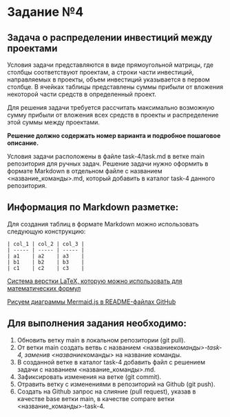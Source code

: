 # Задание №4

## Задача о распределении инвестиций между проектами

Условия задачи представляются в виде прямоугольной матрицы, где столбцы соответствуют проектам, а строки части инвестиций, направляемых в проекты, объем инвестиций указывается в первом столбце. В ячейках таблицы представлены суммы прибыли от вложения некоторой части средств в определенный проект.

Для решения задачи требуется рассчитать максимально возможную сумму прибыли от вложения всех средств в проекты и распределение этой суммы между проектами.

**Решение должно содержать номер варианта и подробное пошаговое описание.**

Условия задачи расположены в файле task-4/task.md в ветке main репозитория для ручных задач.
Решение задачи нужно оформить в формате Markdown в отдельном файле с названием <название_команды>.md, который добавить в каталог task-4 данного репозитория.

## Информация по Markdown разметке:

Для создания таблиц в формате Markdown можно использовать следующую конструкцию:

```
| col_1 | col_2 | col_3 |
| ----- | ----- | ----- |
| a1    | a2    | a3    |
| b1    | b2    | b3    |
| с1    | с2    | с3    |
```

[Система верстки LaTeX, которую можно использовать для математических формул](https://grammarware.net/text/syutkin/MathInLaTeX.pdf)

[Рисуем диаграммы Mermaid.js в README-файлах GitHub](https://habr.com/ru/articles/652867/)

## Для выполнения задания необходимо:

1. Обновить ветку main в локальном репозитории (git pull).
2. От ветки main создать ветвь с названием <название*команды>-task-4, заменив <название*команды> на название команды.
3. В созданной ветке в каталог task-4 добавить файл с решением задачи с названием <название_команды>.md.
4. Зафиксировать изменения на ветке (git commit).
5. Отравить ветку с изменениями в репозиторий на Github (git push).
6. Создать на Github запрос на слияние (pull request), указав в качестве base ветки main, в качестве compare ветки <название_команды>-task-4.
